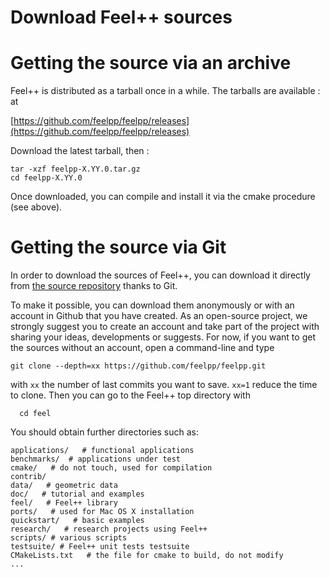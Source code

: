 Download Feel++ sources
=======================
<!-- toc -->
# Getting the source via an archive

Feel++ is distributed as a tarball once in a while. The tarballs are available :
at

[https://github.com/feelpp/feelpp/releases](https://github.com/feelpp/feelpp/releases)

Download the latest tarball, then :
```
tar -xzf feelpp-X.YY.0.tar.gz
cd feelpp-X.YY.0
```
Once downloaded, you can compile and install it via the cmake procedure (see above).

# Getting the source via Git

In order to download the sources of Feel++, you can download it
directly from [the source repository](https://github.com/feelpp/feelpp)
thanks to Git.

To make it possible, you can download them anonymously or with an
account in Github that you have created. As an open-source project, we
strongly suggest you to create an account and take part of the project
with sharing your ideas, developments or suggests. For now, if you
want to get the sources without an account, open a command-line and
type

```
git clone --depth=xx https://github.com/feelpp/feelpp.git
```
with `xx` the number of last commits you want to save.
`xx=1` reduce the time to clone.
Then you can go to the Feel++ top directory with
```
  cd feel
```
You should obtain further directories such as:
```
applications/   # functional applications
benchmarks/  # applications under test
cmake/   # do not touch, used for compilation
contrib/
data/   # geometric data
doc/   # tutorial and examples
feel/   # Feel++ library
ports/   # used for Mac OS X installation
quickstart/   # basic examples
research/   # research projects using Feel++
scripts/ # various scripts
testsuite/ # Feel++ unit tests testsuite
CMakeLists.txt   # the file for cmake to build, do not modify
...
```
